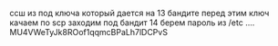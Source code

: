 ссш из под ключа который дается на 13 бандите
перед этим ключ качаем по scp
заходим под бандит 14
берем пароль из /etc ....
MU4VWeTyJk8ROof1qqmcBPaLh7lDCPvS